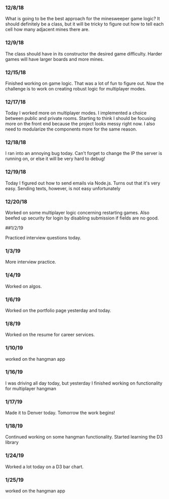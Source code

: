 ### 12/8/18

What is going to be the best approach for the minesweeper game logic? It should definitely be a class, but it will be tricky to figure out how to tell each cell how many adjacent mines there are. 

### 12/9/18

The class should have in its constructor the desired game difficulty. Harder games will have larger boards and more mines.

### 12/15/18

Finished working on game logic. That was a lot of fun to figure out. Now the challenge is to work on creating robust logic for multiplayer modes. 

### 12/17/18

Today I worked more on multiplayer modes. I implemented a choice between public and private rooms.  Starting to think I should be focusing more on the front end because the project looks messy right now.  I also need to modularize the components more for the same reason.  

### 12/18/18

I ran into an annoying bug today. Can't forget to change the IP the server is running on, or else it will be very hard to debug!
 
### 12/19/18

Today I figured out how to send emails via Node.js. Turns out that it's very easy. Sending texts, however, is not easy unfortunately 

### 12/20/18

Worked on some multiplayer logic concerning restarting games. Also beefed up security for login by disabling submission if fields are no good.

##1/2/19

Practiced interview questions today.

### 1/3/19

More interview practice.

### 1/4/19

Worked on algos.

### 1/6/19

Worked on the portfolio page yesterday and today.

### 1/8/19

Worked on the resume for career services.

### 1/10/19

 worked on the hangman app

 ### 1/16/19

 I was driving all day today, but yesterday I finished working on functionality for multiplayer hangman

 ### 1/17/19

 Made it to Denver today. Tomorrow the work begins!

 ### 1/18/19

 Continued working on some hangman functionality. Started learning the D3 library

 ### 1/24/19

 Worked a lot today on a D3 bar chart. 



 ### 1/25/19 
 worked on the hangman app